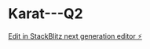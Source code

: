 # Karat---Q2

[Edit in StackBlitz next generation editor ⚡️](https://stackblitz.com/~/github.com/iruchipriya/Karat---Q2)